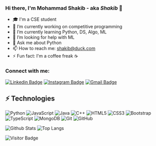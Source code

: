 ### Hi there, I'm Mohammad Shakib - aka ___Shakib___ 👋

- 🎓 I'm a CSE student
- 🔭 I’m currently working on competitive programming
- 🌱 I’m currently learning Python, DS, Algo, ML
- 🤔 I’m looking for help with ML
- 💬 Ask me about Python
- 📫 How to reach me: shakib@duck.com
- ⚡ Fun fact: I'm a coffee freak ☕

### Connect with me:

[![Linkedin Badge](https://img.shields.io/badge/-MohammadShakib-blue?style=flat-square&logo=Linkedin&logoColor=white&link=https://www.linkedin.com/in/mohammadshakib/)](https://www.linkedin.com/in/anirudhemmadi/)
[![Instagram Badge](https://img.shields.io/badge/-mo__shakib-purple?style=flat-square&logo=instagram&logoColor=white&link=https://instagram.com/mo__shakib/)](https://instagram.com/kanna6501)
[![Gmail Badge](https://img.shields.io/badge/-shakib@duck.com-c14438?style=flat-square&logo=Gmail&logoColor=white&link=mailto:shakib@duck.com)](mailto:shakib@duck.com)
<br>

## ⚡ Technologies

![Python](https://img.shields.io/badge/-Python-black?style=flat-square&logo=Python)
![JavaScript](https://img.shields.io/badge/-JavaScript-black?style=flat-square&logo=javascript)
![Java](https://img.shields.io/badge/-java-E34A86?style=flat-square&logo=java)
![C++](https://img.shields.io/badge/-C++-00599C?style=flat-square&logo=c)
![HTML5](https://img.shields.io/badge/-HTML5-E34F26?style=flat-square&logo=html5&logoColor=white)
![CSS3](https://img.shields.io/badge/-CSS3-1572B6?style=flat-square&logo=css3)
![Bootstrap](https://img.shields.io/badge/-Bootstrap-563D7C?style=flat-square&logo=bootstrap)
![TypeScript](https://img.shields.io/badge/-TypeScript-007ACC?style=flat-square&logo=typescript)
![MongoDB](https://img.shields.io/badge/-MongoDB-black?style=flat-square&logo=mongodb)
![Git](https://img.shields.io/badge/-Git-black?style=flat-square&logo=git)
![GitHub](https://img.shields.io/badge/-GitHub-181717?style=flat-square&logo=github)

![Github Stats](https://github-readme-stats.vercel.app/api?username=Mo-Shakib&count_private=true&show_icons=true&include_all_commits=true&theme=dark)
![Top Langs](https://github-readme-stats.vercel.app/api/top-langs/?username=Mo-Shakib&hide=TeX&layout=compact)

![Visitor Badge](https://visitor-badge.laobi.icu/badge?page_id=aemmadi.aemmadi)
